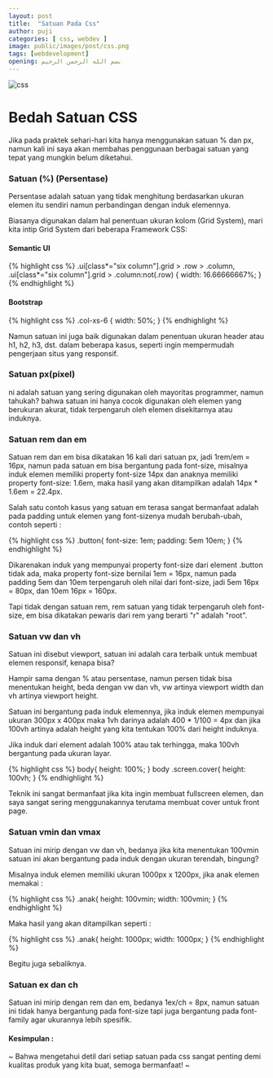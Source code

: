 ```yaml
---
layout: post
title:  "Satuan Pada Css"
author: puji
categories: [ css, webdev ]
image: public/images/post/css.png
tags: [webdevelopment]
opening: بسم الله الرحمن الرحيم
---  
```


![css]({{site.url}}/public/images/post/css.png)  

# Bedah Satuan CSS  
Jika pada praktek sehari-hari kita hanya menggunakan satuan % dan px, namun kali ini saya akan membahas penggunaan berbagai satuan yang tepat yang mungkin belum diketahui.  

### Satuan (%) (Persentase)  

Persentase adalah satuan yang tidak menghitung berdasarkan ukuran elemen itu sendiri namun perbandingan dengan induk elemennya.

Biasanya digunakan dalam hal penentuan ukuran kolom (Grid System), mari kita intip Grid System dari beberapa Framework CSS:  

#### Semantic UI  

{% highlight css %}
	.ui[class*="six column"].grid > .row > .column,
  	.ui[class*="six column"].grid > .column:not(.row) {
    width: 16.66666667%;
  }
{% endhighlight %}  

#### Bootstrap  

{% highlight css %}
  .col-xs-6 {
    width: 50%;
  }
{% endhighlight %}  

Namun satuan ini juga baik digunakan dalam penentuan ukuran header atau h1, h2, h3, dst. dalam beberapa kasus, seperti ingin mempermudah pengerjaan situs yang responsif.  

### Satuan px(pixel)  

ni adalah satuan yang sering digunakan oleh mayoritas programmer, namun tahukah? bahwa satuan ini hanya cocok digunakan oleh elemen yang berukuran akurat, tidak terpengaruh oleh elemen disekitarnya atau induknya.  

### Satuan rem dan em  

Satuan rem dan em bisa dikatakan 16 kali dari satuan px, jadi 1rem/em = 16px, namun pada satuan em bisa bergantung pada font-size, misalnya induk elemen memiliki property font-size 14px dan anaknya memiliki property font-size: 1.6em, maka hasil yang akan ditampilkan adalah 14px * 1.6em = 22.4px.

Salah satu contoh kasus yang satuan em terasa sangat bermanfaat adalah pada padding untuk elemen yang font-sizenya mudah berubah-ubah, contoh seperti :  

{% highlight css %}
  .button{
    font-size: 1em;
    padding: 5em 10em;
  }
{% endhighlight %}  

Dikarenakan induk yang mempunyai property font-size dari element .button tidak ada, maka property font-size bernilai 1em = 16px, namun pada padding 5em dan 10em terpengaruh oleh nilai dari font-size, jadi 5em 16px = 80px, dan 10em 16px = 160px.

Tapi tidak dengan satuan rem, rem satuan yang tidak terpengaruh oleh font-size, em bisa dikatakan pewaris dari rem yang berarti "r" adalah "root".  

### Satuan vw dan vh  

Satuan ini disebut viewport, satuan ini adalah cara terbaik untuk membuat elemen responsif, kenapa bisa?

Hampir sama dengan % atau persentase, namun persen tidak bisa menentukan height, beda dengan vw dan vh, vw artinya viewport width dan vh artinya viewport height.

Satuan ini bergantung pada induk elemennya, jika induk elemen mempunyai ukuran 300px x 400px maka 1vh darinya adalah 400 * 1/100 = 4px dan jika 100vh artinya adalah height yang kita tentukan 100% dari height induknya.

Jika induk dari element adalah 100% atau tak terhingga, maka 100vh bergantung pada ukuran layar.  

{% highlight css %}
  body{
    height: 100%;
  }
  body .screen.cover{
    height: 100vh;
  }
{% endhighlight %}  

Teknik ini sangat bermanfaat jika kita ingin membuat fullscreen elemen, dan saya sangat sering menggunakannya terutama membuat cover untuk front page.  

### Satuan vmin dan vmax  

Satuan ini mirip dengan vw dan vh, bedanya jika kita menentukan 100vmin satuan ini akan bergantung pada induk dengan ukuran terendah, bingung?

Misalnya induk elemen memiliki ukuran 1000px x 1200px, jika anak elemen memakai :  

{% highlight css %}
  .anak{
    height: 100vmin;
    width: 100vmin;
  }
{% endhighlight %}  

Maka hasil yang akan ditampilkan seperti :  

{% highlight css %}
  .anak{
    height: 1000px;
    width: 1000px;
  }
{% endhighlight %}  

Begitu juga sebaliknya.  

### Satuan ex dan ch  

Satuan ini mirip dengan rem dan em, bedanya 1ex/ch = 8px, namun satuan ini tidak hanya bergantung pada font-size tapi juga bergantung pada font-family agar ukurannya lebih spesifik.  

#### Kesimpulan : 

~ Bahwa mengetahui detil dari setiap satuan pada css sangat penting demi kualitas produk yang kita buat, semoga bermanfaat! ~